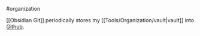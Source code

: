 #organization 

[[Obsidian Git]] periodically stores my [[Tools/Organization/vault|vault]] into [Github](https://github.com/kryvo/Vault).